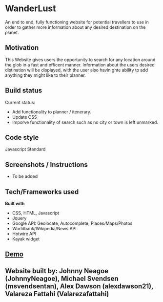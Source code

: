 # WanderLust

An end to end, fully functioning website for potential travellers to use in order to gather more information about any desired destination on the planet.

## Motivation

This Website gives users the opportunity to search for any location around the glob in a fast and efficent manner. Information about the users desired distination will be displayed, with the user also havin ghte ability to add anything they might like to their planner.

## Build status

Current status:
 - Add functionality to planner / itenerary.
 - Update CSS 
 - Imporve functionality of search such as no city or town is left unmarked. 

## Code style

Javascript Standard

## Screenshots / Instructions

- To be added

## Tech/Frameworks used

<b>Built with</b>

- CSS, HTML, Javascript
- Jquery
- Google API: Geolocate, Autocomplete, Places/Maps/Photos 
- Worldbank/Wikipedia/News API
- Hotwire API
- Kayak widget

## [Demo](https://johnnyneagoe.github.io/WanderLust/)

## Website built by: Johnny Neagoe (JohnnyNeagoe), Michael Svendsen (msvendsentan), Alex Dawson (alexdawson21), Valareza Fattahi (Valarezafattahi)
 


